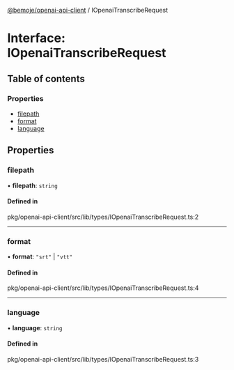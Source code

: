 [@bemoje/openai-api-client](https://github.com/bemoje/tsmono/blob/main/pkg/openai-api-client/docs/md/index.md) / IOpenaiTranscribeRequest

# Interface: IOpenaiTranscribeRequest

## Table of contents

### Properties

- [filepath](https://github.com/bemoje/tsmono/blob/main/pkg/openai-api-client/docs/md/interfaces/IOpenaiTranscribeRequest.md#filepath)
- [format](https://github.com/bemoje/tsmono/blob/main/pkg/openai-api-client/docs/md/interfaces/IOpenaiTranscribeRequest.md#format)
- [language](https://github.com/bemoje/tsmono/blob/main/pkg/openai-api-client/docs/md/interfaces/IOpenaiTranscribeRequest.md#language)

## Properties

### filepath

• **filepath**: `string`

#### Defined in

pkg/openai-api-client/src/lib/types/IOpenaiTranscribeRequest.ts:2

___

### format

• **format**: ``"srt"`` \| ``"vtt"``

#### Defined in

pkg/openai-api-client/src/lib/types/IOpenaiTranscribeRequest.ts:4

___

### language

• **language**: `string`

#### Defined in

pkg/openai-api-client/src/lib/types/IOpenaiTranscribeRequest.ts:3

